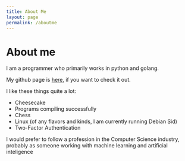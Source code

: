 ```yaml
---
title: About Me
layout: page
permalink: /aboutme
---
```

# About me

I am a programmer who primarily works in python and golang.

My github page is [here](<https://github.com/ipratt-code>), if you want to check it out.

I like these things quite a lot:

- Cheesecake
- Programs compiling successfully
- Chess
- Linux (of any flavors and kinds, I am currently running Debian Sid)
- Two-Factor Authentication

I would prefer to follow a profession in the Computer Science industry, probably as someone working with machine learning and artificial inteligence

